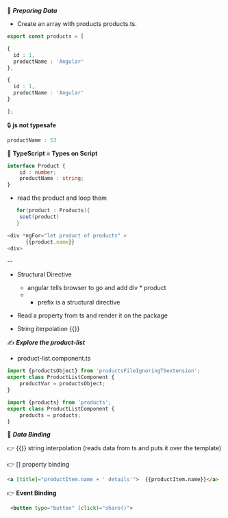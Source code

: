 :beginner: _**Preparing Data**_

- Create an array with products products.ts.
```ts
export const products = [

{
  id : 1,
  productName : 'Angular'
},

{
  id : 1,
  productName : 'Angular'
}

];
```

:lock: **js not typesafe**  
```ts
productName : 53
```

:key: **TypeScript = Types on Script**  

```ts
interface Product {
    id : number;
    productName : string;
}
```
- read the product and loop them
```java
   for(product : Products){
    sout(product)
   }
```

  ```ts
  <div *ngFor="let product of products" >
        {{product.name}}
  <div>
  ```
  --
  
- Structural Directive 
  - angular tells browser to go and add div * product 
  - * prefix is a structural directive

- Read a property from ts and render it on the package
- String iterpolation {{}}

:writing_hand: **_Explore the product-list_**
- product-list.component.ts


```ts
import {productsObject} from 'productsFileIgnoringTSextension';
export class ProductListComponent {
    productVar = productsObject;
}

import {products} from 'products';
export class ProductListComponent {
    products = products;
}
```

:beginner: _**Data Binding**_  


:point_right: {{}} string interpolation (reads data from ts and puts it over the template)  

:point_right: [] property binding  
```html
<a [title]="productItem.name + ' details'">  {{productItem.name}}</a>
```
:point_right: **Event Binding**  
```html
 <button type="button" (click)="share()">
```


